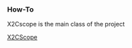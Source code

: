 ### How-To
X2Cscope is the main class of the project

[X2CScope](pyx2cscope.html?#module-pyx2cscope.xc2scope)
